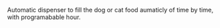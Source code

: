 Automatic dispenser to fill the dog or cat food aumaticly of time by time, with programabable hour.
